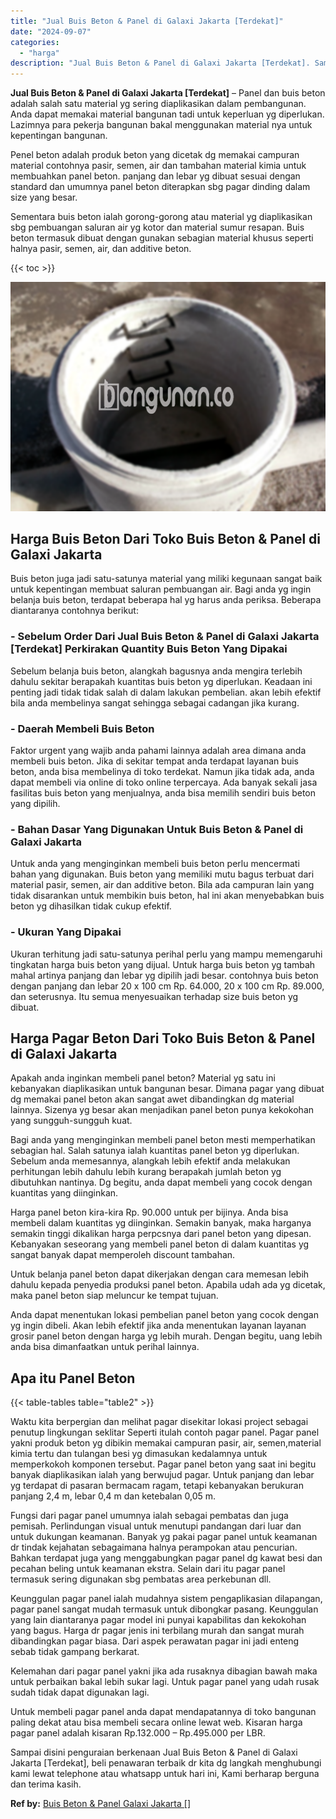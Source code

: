```yaml
---
title: "Jual Buis Beton & Panel di Galaxi Jakarta [Terdekat]"
date: "2024-09-07"
categories: 
  - "harga"
description: "Jual Buis Beton & Panel di Galaxi Jakarta [Terdekat]. Sampai disini penguraian berkenaan Jual Buis Beton & Panel di Galaxi Jakarta [Terdekat], beli penawar..."
---
```


**Jual Buis Beton & Panel di Galaxi Jakarta \[Terdekat\]** – Panel dan buis beton adalah salah satu material yg sering diaplikasikan dalam pembangunan. Anda dapat memakai material bangunan tadi untuk keperluan yg diperlukan. Lazimnya para pekerja bangunan bakal menggunakan material nya untuk kepentingan bangunan.

Penel beton adalah produk beton yang dicetak dg memakai campuran material contohnya pasir, semen, air dan tambahan material kimia untuk membuahkan panel beton. panjang dan lebar yg dibuat sesuai dengan standard dan umumnya panel beton diterapkan sbg pagar dinding dalam size yang besar.

Sementara buis beton ialah gorong-gorong atau material yg diaplikasikan sbg pembuangan saluran air yg kotor dan material sumur resapan. Buis beton termasuk dibuat dengan gunakan sebagian material khusus seperti halnya pasir, semen, air, dan additive beton.

{{< toc >}}

![Jual Buis Beton & Panel di Galaxi Jakarta [Terdekat]](/images/jual-panel-buis-beton-murah-17.png)

## Harga Buis Beton Dari Toko Buis Beton & Panel di Galaxi Jakarta

Buis beton juga jadi satu-satunya material yang miliki kegunaan sangat baik untuk kepentingan membuat saluran pembuangan air. Bagi anda yg ingin belanja buis beton, terdapat beberapa hal yg harus anda periksa. Beberapa diantaranya contohnya berikut:

### \- Sebelum Order Dari Jual Buis Beton & Panel di Galaxi Jakarta \[Terdekat\] Perkirakan Quantity Buis Beton Yang Dipakai

Sebelum belanja buis beton, alangkah bagusnya anda mengira terlebih dahulu sekitar berapakah kuantitas buis beton yg diperlukan. Keadaan ini penting jadi tidak tidak salah di dalam lakukan pembelian. akan lebih efektif bila anda membelinya sangat sehingga sebagai cadangan jika kurang.

### \- Daerah Membeli Buis Beton

Faktor urgent yang wajib anda pahami lainnya adalah area dimana anda membeli buis beton. Jika di sekitar tempat anda terdapat layanan buis beton, anda bisa membelinya di toko terdekat. Namun jika tidak ada, anda dapat membeli via online di toko online terpercaya. Ada banyak sekali jasa fasilitas buis beton yang menjualnya, anda bisa memilih sendiri buis beton yang dipilih.

### \- Bahan Dasar Yang Digunakan Untuk Buis Beton & Panel di Galaxi Jakarta

Untuk anda yang menginginkan membeli buis beton perlu mencermati bahan yang digunakan. Buis beton yang memiliki mutu bagus terbuat dari material pasir, semen, air dan additive beton. Bila ada campuran lain yang tidak disarankan untuk membikin buis beton, hal ini akan menyebabkan buis beton yg dihasilkan tidak cukup efektif.

### \- Ukuran Yang Dipakai

Ukuran terhitung jadi satu-satunya perihal perlu yang mampu memengaruhi tingkatan harga buis beton yang dijual. Untuk harga buis beton yg tambah mahal artinya panjang dan lebar yg dipilih jadi besar. contohnya buis beton dengan panjang dan lebar 20 x 100 cm Rp. 64.000, 20 x 100 cm Rp. 89.000, dan seterusnya. Itu semua menyesuaikan terhadap size buis beton yg dibuat.

## Harga Pagar Beton Dari Toko Buis Beton & Panel di Galaxi Jakarta

Apakah anda inginkan membeli panel beton? Material yg satu ini kebanyakan diaplikasikan untuk bangunan besar. Dimana pagar yang dibuat dg memakai panel beton akan sangat awet dibandingkan dg material lainnya. Sizenya yg besar akan menjadikan panel beton punya kekokohan yang sungguh-sungguh kuat.

Bagi anda yang menginginkan membeli panel beton mesti memperhatikan sebagian hal. Salah satunya ialah kuantitas panel beton yg diperlukan. Sebelum anda memesannya, alangkah lebih efektif anda melakukan perhitungan lebih dahulu lebih kurang berapakah jumlah beton yg dibutuhkan nantinya. Dg begitu, anda dapat membeli yang cocok dengan kuantitas yang diinginkan.

Harga panel beton kira-kira Rp. 90.000 untuk per bijinya. Anda bisa membeli dalam kuantitas yg diinginkan. Semakin banyak, maka harganya semakin tinggi dikalikan harga perpcsnya dari panel beton yang dipesan. Kebanyakan seseorang yang membeli panel beton di dalam kuantitas yg sangat banyak dapat memperoleh discount tambahan.

Untuk belanja panel beton dapat dikerjakan dengan cara memesan lebih dahulu kepada penyedia produksi panel beton. Apabila udah ada yg dicetak, maka panel beton siap meluncur ke tempat tujuan.

Anda dapat menentukan lokasi pembelian panel beton yang cocok dengan yg ingin dibeli. Akan lebih efektif jika anda menentukan layanan layanan grosir panel beton dengan harga yg lebih murah. Dengan begitu, uang lebih anda bisa dimanfaatkan untuk perihal lainnya.

## Apa itu Panel Beton

{{< table-tables table="table2" >}}

Waktu kita berpergian dan melihat pagar disekitar lokasi project sebagai penutup lingkungan seklitar Seperti itulah contoh pagar panel. Pagar panel yakni produk beton yg dibikin memakai campuran pasir, air, semen,material kimia tertu dan tulangan besi yg dimasukan kedalamnya untuk memperkokoh komponen tersebut. Pagar panel beton yang saat ini begitu banyak diaplikasikan ialah yang berwujud pagar. Untuk panjang dan lebar yg terdapat di pasaran bermacam ragam, tetapi kebanyakan berukuran panjang 2,4 m, lebar 0,4 m dan ketebalan 0,05 m.

Fungsi dari pagar panel umumnya ialah sebagai pembatas dan juga pemisah. Perlindungan visual untuk menutupi pandangan dari luar dan untuk dukungan keamanan. Banyak yg pakai pagar panel untuk keamanan dr tindak kejahatan sebagaimana halnya perampokan atau pencurian. Bahkan terdapat juga yang menggabungkan pagar panel dg kawat besi dan pecahan beling untuk keamanan ekstra. Selain dari itu pagar panel termasuk sering digunakan sbg pembatas area perkebunan dll.

Keunggulan pagar panel ialah mudahnya sistem pengaplikasian dilapangan, pagar panel sangat mudah termasuk untuk dibongkar pasang. Keunggulan yang lain diantaranya pagar model ini punyai kapabilitas dan kekokohan yang bagus. Harga dr pagar jenis ini terbilang murah dan sangat murah dibandingkan pagar biasa. Dari aspek perawatan pagar ini jadi enteng sebab tidak gampang berkarat.

Kelemahan dari pagar panel yakni jika ada rusaknya dibagian bawah maka untuk perbaikan bakal lebih sukar lagi. Untuk pagar panel yang udah rusak sudah tidak dapat digunakan lagi.

Untuk membeli pagar panel anda dapat mendapatannya di toko bangunan paling dekat atau bisa membeli secara online lewat web. Kisaran harga pagar panel adalah kisaran Rp.132.000 – Rp.495.000 per LBR.

Sampai disini penguraian berkenaan Jual Buis Beton & Panel di Galaxi Jakarta \[Terdekat\], beli penawaran terbaik dr kita dg langkah menghubungi kami lewat telephone atau whatsapp untuk hari ini, Kami berharap berguna dan terima kasih.

**Ref by:** [Buis Beton & Panel Galaxi Jakarta []](https://id.wikipedia.org/wiki/Buis)
